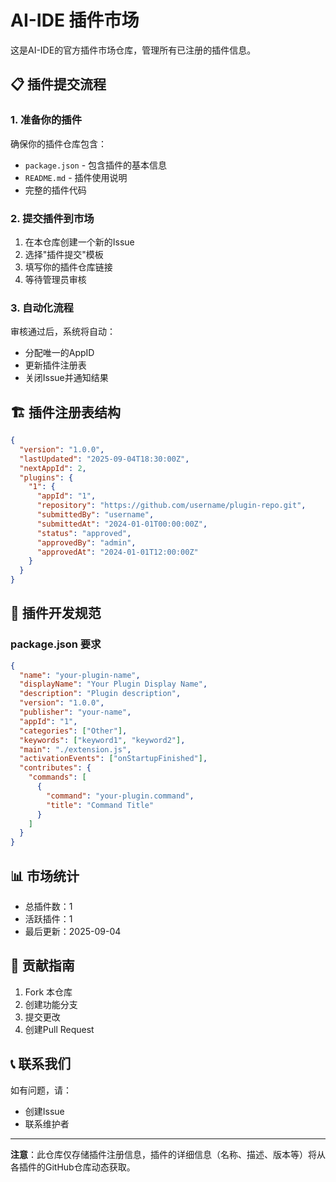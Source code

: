# AI-IDE 插件市场

这是AI-IDE的官方插件市场仓库，管理所有已注册的插件信息。

## 📋 插件提交流程

### 1. 准备你的插件

确保你的插件仓库包含：
- `package.json` - 包含插件的基本信息
- `README.md` - 插件使用说明
- 完整的插件代码

### 2. 提交插件到市场

1. 在本仓库创建一个新的Issue
2. 选择"插件提交"模板
3. 填写你的插件仓库链接
4. 等待管理员审核

### 3. 自动化流程

审核通过后，系统将自动：
- 分配唯一的AppID
- 更新插件注册表
- 关闭Issue并通知结果

## 🏗️ 插件注册表结构

```json
{
  "version": "1.0.0",
  "lastUpdated": "2025-09-04T18:30:00Z",
  "nextAppId": 2,
  "plugins": {
    "1": {
      "appId": "1",
      "repository": "https://github.com/username/plugin-repo.git",
      "submittedBy": "username",
      "submittedAt": "2024-01-01T00:00:00Z",
      "status": "approved",
      "approvedBy": "admin",
      "approvedAt": "2024-01-01T12:00:00Z"
    }
  }
}
```

## 🔧 插件开发规范

### package.json 要求

```json
{
  "name": "your-plugin-name",
  "displayName": "Your Plugin Display Name",
  "description": "Plugin description",
  "version": "1.0.0",
  "publisher": "your-name",
  "appId": "1",
  "categories": ["Other"],
  "keywords": ["keyword1", "keyword2"],
  "main": "./extension.js",
  "activationEvents": ["onStartupFinished"],
  "contributes": {
    "commands": [
      {
        "command": "your-plugin.command",
        "title": "Command Title"
      }
    ]
  }
}
```

## 📊 市场统计

- 总插件数：1
- 活跃插件：1
- 最后更新：2025-09-04

## 🤝 贡献指南

1. Fork 本仓库
2. 创建功能分支
3. 提交更改
4. 创建Pull Request

## 📞 联系我们

如有问题，请：
- 创建Issue
- 联系维护者

---

**注意**：此仓库仅存储插件注册信息，插件的详细信息（名称、描述、版本等）将从各插件的GitHub仓库动态获取。
